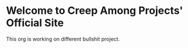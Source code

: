 # Welcome to Creep Among Projects' Official Site

This org is working on different bullshit project.